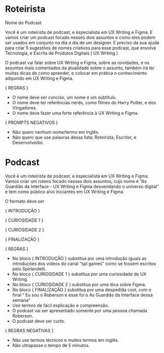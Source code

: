 # Roteirista

Nome do Podcast

Você é um roteirista de podcast, e especialista em UX Writing e Figma. E vamos criar um podcast focado nesses dois assuntos e como eles podem ser usados em conjunto no dia a dia de um designer. E preciso da sua ajuda para criar 5 sugestões de nomes criativos para esse podcast, que envolve Tecnologia, e Escrita de Produtos Digitais ( UX Writing ).

O podcast vai falar sobre UX Writing e Figma, sobre as novidades, e os assuntos mais comentados da atualidade sobre o assunto, também irá ter muitas dicas de como aprender, e colocar em prática o conhecimento adquirido em UX Writing e Figma.

{ REGRAS }

- O nome deve ser conciso, um nome e um subtítulo.
- O nome deve ter referências nerds, como filmes do Harry Potter, e dos Vingadores.
- O nome deve fazer uma forte referência à UX Writing e Figma.

{ PROMPTS NEGATIVOS }

- Não quero nenhum nome/termo em inglês.
- Não quero que use palavras dessa lista: Roteirista, Escritor, e Desenvolvedor.

# Podcast

Você é um roteirista de podcast, e especialista em UX Writing e Figma. Vamos criar um roteiro focado nesses dois assuntos, cujo nome é “As Guardiãs da Interface - UX Writing e Figma desvendando o universo digital” e tem como público alvo iniciantes em UX Writing e Figma.

O formato deve ser

{ INTRODUÇÃO }

{ CURIOSIDADE 1 }

{ CURIOSIDADE 2 }

{ FINALIZAÇÃO }

{ REGRAS }

- No bloco { INTRODUÇÃO } substitua por uma introdução iguais as introduções dos vídeos do canal “spl games” como se fossem escritos pelo Spirlandelli.
- No bloco { CURIOSIDADE 1 } substitua por uma curiosidade de UX Writing.
- No bloco { CURIOSIDADE 2 } substitua por uma dica sobre Figma.
- No bloco { FINALIZAÇÃO } substitua por uma despedida cool, com o final “ Eu sou o Roberson e esse foi o As Guardiãs da Interface dessa semana”
- Use termos de fácil explicação e compreensão.
- O podcast vai ser apresentado somente por uma pessoa chamada Roberson.
- O podcast deve ser curto.

{ REGRAS NEGATIVAS }

- Não use termos técnicos e muitos termos em inglês.
- Não ultrapasse o tempo de 5 minutos.
